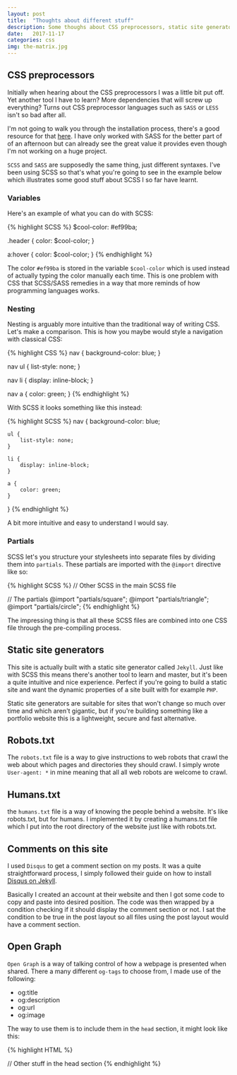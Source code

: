 ```yaml
---
layout: post
title:  "Thoughts about different stuff"
description: Some thoughs about CSS preprocessors, static site generators, robots.txt, humans.txt and open graph.
date:   2017-11-17
categories: css
img: the-matrix.jpg
---
```


## CSS preprocessors

Initially when hearing about the CSS preprocessors I was a little bit put off. Yet another tool I have to learn? More dependencies that
will screw up everything? Turns out CSS preprocessor languages such as `SASS` or `LESS` isn't so bad after all.

I'm not going to walk you through the installation process, there's a good resource for that [here][sass-resource]. I have only
worked with SASS for the better part of of an afternoon but can already see the great value it provides even though I'm not working on
a huge project.

`SCSS` and `SASS` are supposedly the same thing, just different syntaxes. I've been using SCSS so that's what you're going to see in the example below which illustrates some good stuff about SCSS I so far have learnt.

### Variables

Here's an example of what you can do with SCSS:

{% highlight SCSS %}
$cool-color: #ef99ba;

.header {
    color: $cool-color;
}

a:hover {
    color: $cool-color;
}
{% endhighlight %}

The color `#ef99ba` is stored in the variable `$cool-color` which is used instead of actually typing the color manually each time. This is one problem with CSS that SCSS/SASS remedies in a way that more reminds of how programming languages works.

### Nesting

Nesting is arguably more intuitive than the traditional way of writing CSS. Let's make a comparison. This is how you maybe would style a navigation with classical CSS:

{% highlight CSS %}
nav {
    background-color: blue;
}

nav ul {
    list-style: none;
}

nav li {
    display: inline-block;
}

nav a {
    color: green;
}
{% endhighlight %}

With SCSS it looks something like this instead:

{% highlight SCSS %}
nav {
    background-color: blue;

    ul {
        list-style: none;
    }

    li {
        display: inline-block;
    }

    a {
        color: green;
    }
}
{% endhighlight %}

A bit more intuitive and easy to understand I would say.

### Partials

SCSS let's you structure your stylesheets into separate files by dividing them into `partials`. These partials are imported with the `@import` directive like so:

{% highlight SCSS %}
// Other SCSS in the main SCSS file

// The partials
@import "partials/square";
@import "partials/triangle";
@import "partials/circle";
{% endhighlight %}

The impressing thing is that all these SCSS files are combined into one CSS file through the pre-compiling process.

## Static site generators

This site is actually built with a static site generator called `Jekyll`. Just like with SCSS this means there's another tool to learn and master, but it's been a quite intuitive and nice experience. Perfect if you're going to build a static site and want the dynamic
properties of a site built with for example `PHP`.

Static site generators are suitable for sites that won't change so much over time and which aren't gigantic, but if you're building something like a portfolio website this is a lightweight, secure and fast alternative.

## Robots.txt

The `robots.txt` file is a way to give instructions to web robots that crawl the web about which pages and directories they should crawl.
I simply wrote `User-agent: *` in mine meaning that all all web robots are welcome to crawl.

## Humans.txt

the `humans.txt` file is a way of knowing the people behind a website. It's like robots.txt, but for humans. I implemented it by creating a humans.txt file which I put into the root directory of the website just like with robots.txt.

## Comments on this site

I used `Disqus` to get a comment section on my posts. It was a quite straightforward process, I simply followed their guide on how to install [Disqus on Jekyll][disqus-guide].

Basically I created an account at their website and then I got some code to copy and paste into desired position. The code was then wrapped by a condition checking if it should display the comment section or not. I sat the condition to be true in the post layout so all files using the post layout would have a comment section.

## Open Graph

`Open Graph` is a way of talking control of how a webpage is presented when shared. There a many different `og-tags` to choose from, I made use of the following:

* og:title
* og:description
* og:url
* og:image

The way to use them is to include them in the `head` section, it might look like this:

{% highlight HTML %}
<head>
// Other stuff in the head section

<meta property="og:title" content="Bob" />
<meta property="og:description" content="Bob is a nice person." />
<meta property="og:url" content="http://www.bob.com" />
<meta property="og:image" content="http://www.bob.com/images/bob.jpg" />

</head>
{% endhighlight %}

[sass-resource]:      http://sass-lang.com/install
[disqus-guide]:       https://help.disqus.com/customer/portal/articles/472138-jekyll-installation-instructions
